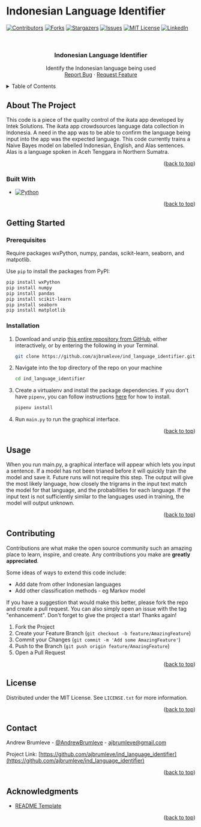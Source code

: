 # Indonesian Language Identifier
<!-- Improved compatibility of back to top link: See: https://github.com/othneildrew/Best-README-Template/pull/73 -->
<a name="readme-top"></a>
<!--
*** Thanks for checking out the Best-README-Template. If you have a suggestion
*** that would make this better, please fork the repo and create a pull request
*** or simply open an issue with the tag "enhancement".
*** Don't forget to give the project a star!
*** Thanks again! Now go create something AMAZING! :D
-->



<!-- PROJECT SHIELDS -->
<!--
*** I'm using markdown "reference style" links for readability.
*** Reference links are enclosed in brackets [ ] instead of parentheses ( ).
*** See the bottom of this document for the declaration of the reference variables
*** for contributors-url, forks-url, etc. This is an optional, concise syntax you may use.
*** https://www.markdownguide.org/basic-syntax/#reference-style-links
-->
[![Contributors][contributors-shield]][contributors-url]
[![Forks][forks-shield]][forks-url]
[![Stargazers][stars-shield]][stars-url]
[![Issues][issues-shield]][issues-url]
[![MIT License][license-shield]][license-url]
[![LinkedIn][linkedin-shield]][linkedin-url]



<!-- PROJECT LOGO -->
<br />
<div align="center">

  <h3 align="center">Indonesian Language Identifier</h3>

  <p align="center">
    Identify the Indonesian language being used
    <br />
    <a href="https://github.com/ajbrumleve/ind_language_identifier/issues">Report Bug</a>
    ·
    <a href="https://github.com/ajbrumleve/ind_language_identifier/issues">Request Feature</a>
  </p>
</div>



<!-- TABLE OF CONTENTS -->
<details>
  <summary>Table of Contents</summary>
  <ol>
    <li>
      <a href="#about-the-project">About The Project</a>
      <ul>
        <li><a href="#built-with">Built With</a></li>
      </ul>
    </li>
    <li>
      <a href="#getting-started">Getting Started</a>
      <ul>
        <li><a href="#prerequisites">Prerequisites</a></li>
        <li><a href="#installation">Installation</a></li>
      </ul>
    </li>
    <li><a href="#usage">Usage</a></li>
    <li><a href="#contributing">Contributing</a></li>
    <li><a href="#license">License</a></li>
    <li><a href="#contact">Contact</a></li>
    <li><a href="#acknowledgments">Acknowledgments</a></li>
  </ol>
</details>



<!-- ABOUT THE PROJECT -->
## About The Project

This code is a piece of the quality control of the ikata app developed by Intek Solutions. The ikata app crowdsources language data collection in Indonesia. A need in the app was to be able to confirm the language being input into the app was the expected language. This code currently trains a Naive Bayes model on labelled Indonesian, English, and Alas sentences. Alas is a language spoken in Aceh Tenggara in Northern Sumatra. 


<p align="right">(<a href="#readme-top">back to top</a>)</p>



### Built With



* [![Python][Python]][Python-url]


<p align="right">(<a href="#readme-top">back to top</a>)</p>



<!-- GETTING STARTED -->
## Getting Started



### Prerequisites

Require packages wxPython, numpy, pandas, scikit-learn, seaborn, and matpotlib.

Use `pip` to install the packages from PyPI:

```bash
pip install wxPython
pip install numpy
pip install pandas
pip install scikit-learn
pip install seaborn
pip install matplotlib
```

### Installation

1. Download and unzip [this entire repository from GitHub](https://github.com/ajbrumleve/ind_language_identifier), either interactively, or by entering the following in your Terminal.
    ```bash
    git clone https://github.com/ajbrumleve/ind_language_identifier.git
    ```
2. Navigate into the top directory of the repo on your machine
    ```bash
    cd ind_language_identifier
    ```
3. Create a virtualenv and install the package dependencies. If you don't have `pipenv`, you can follow instructions [here](https://pipenv.pypa.io/en/latest/install/) for how to install.
    ```bash
    pipenv install
    ```
4. Run `main.py` to run the graphical interface. 


<p align="right">(<a href="#readme-top">back to top</a>)</p>



<!-- USAGE EXAMPLES -->
## Usage

When you run main.py, a graphical interface will appear which lets you input a sentence. If a model has not been trianed before it will quickly train the model and save it. Future runs will not require this step. The output will give the most likely language, how closely the trigrams in the input text match the model for that language, and the probabilities for each language. If the input text is not sufficiently similar to the languages used in training, the model will output unknown. 

<p align="right">(<a href="#readme-top">back to top</a>)</p>




<!-- CONTRIBUTING -->
## Contributing

Contributions are what make the open source community such an amazing place to learn, inspire, and create. Any contributions you make are **greatly appreciated**.

Some ideas of ways to extend this code include:
 - Add date from other Indonesian languages
 - Add other classification methods - eg Markov model

If you have a suggestion that would make this better, please fork the repo and create a pull request. You can also simply open an issue with the tag "enhancement".
Don't forget to give the project a star! Thanks again!

1. Fork the Project
2. Create your Feature Branch (`git checkout -b feature/AmazingFeature`)
3. Commit your Changes (`git commit -m 'Add some AmazingFeature'`)
4. Push to the Branch (`git push origin feature/AmazingFeature`)
5. Open a Pull Request

<p align="right">(<a href="#readme-top">back to top</a>)</p>



<!-- LICENSE -->
## License

Distributed under the MIT License. See `LICENSE.txt` for more information.

<p align="right">(<a href="#readme-top">back to top</a>)</p>



<!-- CONTACT -->
## Contact

Andrew Brumleve - [@AndrewBrumleve](https://twitter.com/AndrewBrumleve) - ajbrumleve@gmail.com

Project Link: [https://github.com/ajbrumleve/ind_language_identifier](https://github.com/ajbrumleve/ind_language_identifier)

<p align="right">(<a href="#readme-top">back to top</a>)</p>



<!-- ACKNOWLEDGMENTS -->
## Acknowledgments

* [README Template](https://github.com/othneildrew/Best-README-Template)

<p align="right">(<a href="#readme-top">back to top</a>)</p>



<!-- MARKDOWN LINKS & IMAGES -->
<!-- https://www.markdownguide.org/basic-syntax/#reference-style-links -->
[contributors-shield]: https://img.shields.io/github/contributors/ajbrumleve/ind_language_identifier.svg?style=for-the-badge
[contributors-url]: https://github.com/ajbrumleve/ind_language_identifier/graphs/contributors
[forks-shield]: https://img.shields.io/github/forks/ajbrumleve/ind_language_identifier.svg?style=for-the-badge
[forks-url]: https://github.com/ajbrumleve/ind_language_identifier/network/members
[stars-shield]: https://img.shields.io/github/stars/ajbrumleve/ind_language_identifier.svg?style=for-the-badge
[stars-url]: https://github.com/ajbrumleve/ind_language_identifier/stargazers
[issues-shield]: https://img.shields.io/github/issues/ajbrumleve/ind_language_identifier.svg?style=for-the-badge
[issues-url]: https://github.com/ajbrumleve/ind_language_identifier/issues
[license-shield]: https://img.shields.io/github/license/ajbrumleve/ind_language_identifier.svg?style=for-the-badge
[license-url]: https://github.com/ajbrumleve/ind_language_identifier/blob/main/LICENSE
[linkedin-shield]: https://img.shields.io/badge/-LinkedIn-black.svg?style=for-the-badge&logo=linkedin&colorB=555
[linkedin-url]: (https://www.linkedin.com/in/andrew-brumleve-574239227/)
[product-screenshot]: images/screenshot.png
[Python]:  	https://img.shields.io/badge/Python-14354C?style=for-the-badge&logo=python&logoColor=white
[Python-url]: https://python.org/

